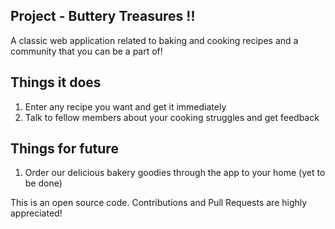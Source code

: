 ## Project - Buttery Treasures !! 
A classic web application related to baking and cooking recipes and a community that you can be a part of! 

## Things it does 

1. Enter any recipe you want and get it immediately 
2. Talk to fellow members about your cooking struggles and get feedback

## Things for future

1. Order our delicious bakery goodies through the app to your home (yet to be done)

This is an open source code. Contributions and Pull Requests are highly appreciated!

